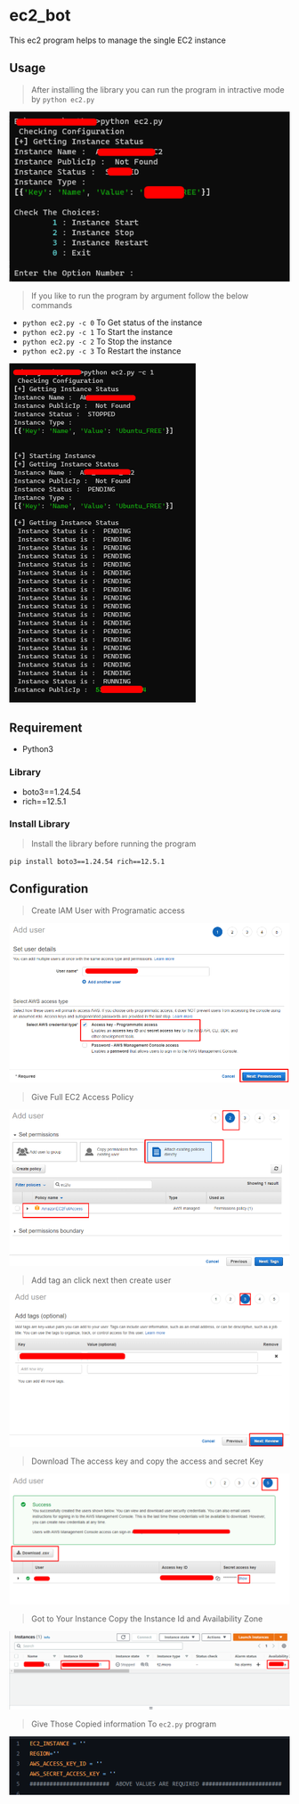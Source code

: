 # ec2_bot

This ec2 program helps to manage the single EC2 instance

## Usage

> After installing the library you can run the program in intractive mode by `python ec2.py`

![](assets/20220819_130157_image.png)

> If you like to run the program by argument follow the below commands

* `python ec2.py -c 0` To Get status of the instance
* `python ec2.py -c 1` To Start the instance
* `python ec2.py -c 2` To Stop the instance
* `python ec2.py -c 3` To Restart the instance

![](assets/20220819_130429_image.png)

## Requirement

* Python3

### Library

* boto3==1.24.54
* rich==12.5.1

### Install Library

> Install the library before running the program

`pip install boto3==1.24.54 rich==12.5.1`

## Configuration

> Create IAM User with Programatic access

![](assets/20220819_123645_image.png)

> Give Full EC2 Access Policy

![](assets/20220819_123820_image.png)

> Add tag an click next then create user

![](assets/20220819_124020_image.png)

> Download The access key and copy the access and secret Key

![](assets/20220819_124258_image.png)

> Got to Your Instance Copy the Instance Id and Availability Zone

![](assets/20220819_124604_image.png)

> Give Those Copied information To  `ec2.py` program

![](assets/20220819_125745_image.png)


